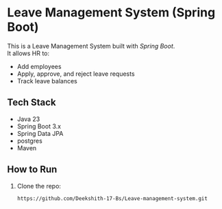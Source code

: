 # Leave Management System (Spring Boot)

This is a Leave Management System built with *Spring Boot*.  
It allows HR to:
- Add employees
- Apply, approve, and reject leave requests
- Track leave balances

## Tech Stack
- Java 23
- Spring Boot 3.x
- Spring Data JPA
- postgres
- Maven

## How to Run
1. Clone the repo:
   ```bash
   https://github.com/Deekshith-17-Bs/Leave-management-system.git